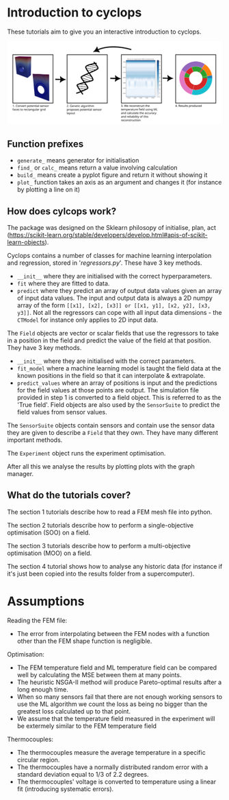 # Introduction to cyclops

These tutorials aim to give you an interactive introduction to cyclops.

![Overview diagram](.figures/01_overview.png)

## Function prefixes

* `generate_` means generator for initialisation
* `find_` or `calc_` means return a value involving calculation
* `build_` means create a pyplot figure and return it without showing it
* `plot_` function takes an axis as an argument and changes it (for instance by plotting a line on it)

## How does cylcops work?

The package was designed on the Sklearn philosopy of initialise, plan, act (https://scikit-learn.org/stable/developers/develop.html#apis-of-scikit-learn-objects).

Cyclops contains a number of classes for machine learning interpolation and regression, stored in '*regressors.py*'. These have 3 key methods.
* `__init__` where they are initialised with the correct hyperparameters.
* `fit` where they are fitted to data.
* `predict` where they predict an array of output data values given an array of input data values.
The input and output data is always a 2D numpy array of the form `[[x1], [x2], [x3]] or [[x1, y1], [x2, y2], [x3, y3]]`. Not all the regressors can cope with all input data dimensions - the  `CTModel` for instance only applies to 2D input data.

The `Field` objects are vector or scalar fields that use the regressors to take in a position in the field and predict the value of the field at that position. They have 3 key methods.
* `__init__` where they are initialised with the correct parameters.
* `fit_model` where a machine learning model is taught the field data at the known positions in the field so that it can interpolate & extrapolate.
* `predict_values` where an array of positions is input and the predictions for the field values at those points are output.
The simulation file provided in step 1 is converted to a field object. This is referred to as the 'True field'. Field objects are also used by the `SensorSuite` to predict the field values from sensor values.

The `SensorSuite` objects contain sensors and contain use the sensor data they are given to describe a `Field` that they own. They have many different important methods.

The `Experiment` object runs the experiment optimisation.

After all this we analyse the results by plotting plots with the graph manager.

## What do the tutorials cover?

The section 1 tutorials describe how to read a FEM mesh file into python.

The section 2 tutorials describe how to perform a single-objective optimisation (SOO) on a field.

The section 3 tutorials describe how to perform a multi-objective optimisation (MOO) on a field.

The section 4 tutorial shows how to analyse any historic data (for instance if it's just been copied into the results folder from a supercomputer).

# Assumptions

Reading the FEM file:
* The error from interpolating between the FEM nodes with a function other than the FEM shape function is negligible.


Optimisation:
* The FEM temperature field and ML temperature field can be compared well by calculating the MSE between them at many points.
* The heuristic NSGA-II method will produce Pareto-optimal results after a long enough time.
* When so many sensors fail that there are not enough working sensors to use the ML algorithm we count the loss as being no bigger than the greatest loss calculated up to that point.
* We assume that the temperature field measured in the experiment will be extermely similar to the FEM temperature field


Thermocouples:
* The thermocouples measure the average temperature in a specific circular region.
* The thermocouples have a normally distributed random error with a standard deviation equal to 1/3 of 2.2 degrees.
* The thermocouples' voltage is converted to temperature using a linear fit (introducing systematic errors).
